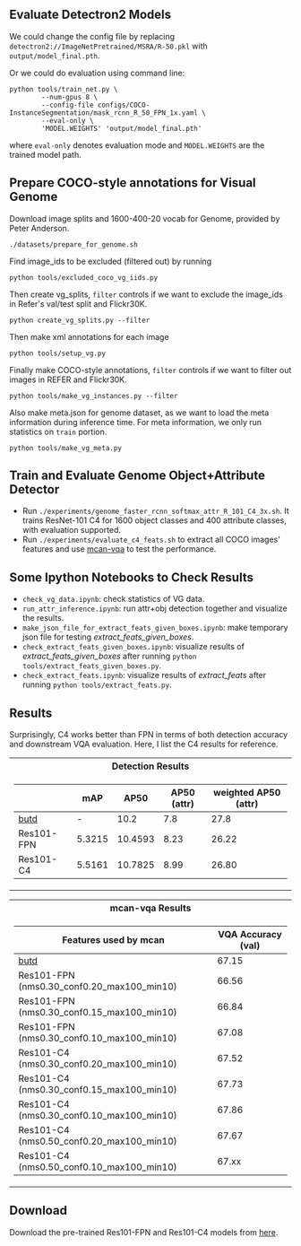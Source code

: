 ## Evaluate Detectron2 Models
We could change the config file by replacing `detectron2://ImageNetPretrained/MSRA/R-50.pkl` with `output/model_final.pth`.

Or we could do evaluation using command line:
```
python tools/train_net.py \
        --num-gpus 8 \
        --config-file configs/COCO-InstanceSegmentation/mask_rcnn_R_50_FPN_1x.yaml \
        --eval-only \
        'MODEL.WEIGHTS' 'output/model_final.pth' 
```
where `eval-only` denotes evaluation mode and `MODEL.WEIGHTS` are the trained model path.

## Prepare COCO-style annotations for Visual Genome
Download image splits and 1600-400-20 vocab for Genome, provided by Peter Anderson.
```
./datasets/prepare_for_genome.sh
```
Find image_ids to be excluded (filtered out) by running
```
python tools/excluded_coco_vg_iids.py
```
Then create vg_splits, ```filter``` controls if we want to exclude the image_ids in Refer's val/test split and Flickr30K.
```
python create_vg_splits.py --filter
```
Then make xml annotations for each image
```
python tools/setup_vg.py
```
Finally make COCO-style annotations, ```filter``` controls if we want to filter out images in REFER and Flickr30K.
``` 
python tools/make_vg_instances.py --filter
```
Also make meta.json for genome dataset, as we want to load the meta information during inference time.
For meta information, we only run statistics on ```train``` portion.
```
python tools/make_vg_meta.py
```

## Train and Evaluate Genome Object+Attribute Detector
- Run ```./experiments/genome_faster_rcnn_softmax_attr_R_101_C4_3x.sh```.
It trains ResNet-101 C4 for 1600 object classes and 400 attribute classes, with evaluation supported.
- Run ```./experiments/evaluate_c4_feats.sh``` to extract all COCO images' features
and use [mcan-vqa](https://github.com/MILVLG/mcan-vqa) to test the performance.

## Some Ipython Notebooks to Check Results
- ```check_vg_data.ipynb```: check statistics of VG data.
- ```run_attr_inference.ipynb```: run attr+obj detection together and visualize the results.
- ```make_json_file_for_extract_feats_given_boxes.ipynb```: make temporary json file for testing _extract_feats_given_boxes_.
- ```check_extract_feats_given_boxes.ipynb```: visualize results of _extract_feats_given_boxes_ after running ```python tools/extract_feats_given_boxes.py```.
- ```check_extract_feats.ipynb```: visualize results of _extract_feats_ after running ```python tools/extract_feats.py```.

## Results
Surprisingly, C4 works better than FPN in terms of both detection accuracy and downstream VQA evaluation.
Here, I list the C4 results for reference.

<table>
<th>Detection Results</th>
<tr><td>

| | mAP | AP50 | AP50 (attr) | weighted AP50 (attr) |
|--|--|--|--|--|
| [butd](https://github.com/peteanderson80/bottom-up-attention) | - | 10.2 | 7.8 | 27.8 |
| Res101-FPN | 5.3215 | 10.4593 | 8.23 | 26.22 |
| Res101-C4  | 5.5161 | 10.7825 | 8.99 | 26.80 |
</td></tr> </table>

<table>
<th> mcan-vqa Results</th>
<tr><td>

| Features used by mcan | VQA Accuracy (val) |
|--|--|
| [butd](https://github.com/peteanderson80/bottom-up-attention) | 67.15 |
| Res101-FPN (nms0.30_conf0.20_max100_min10) | 66.56 |
| Res101-FPN (nms0.30_conf0.15_max100_min10) | 66.84 |
| Res101-FPN (nms0.30_conf0.10_max100_min10) | 67.08 |
| Res101-C4 (nms0.30_conf0.20_max100_min10)  | 67.52 |
| Res101-C4 (nms0.30_conf0.15_max100_min10)  | 67.73 |
| Res101-C4 (nms0.30_conf0.10_max100_min10)  | 67.86 |
| Res101-C4 (nms0.50_conf0.20_max100_min10)  | 67.67 |
| Res101-C4 (nms0.50_conf0.10_max100_min10)  | 67.xx |
</td></tr> </table>

## Download
Download the pre-trained Res101-FPN and Res101-C4 models from [here](http://vision.cs.unc.edu/licheng/websites/detectron2/).